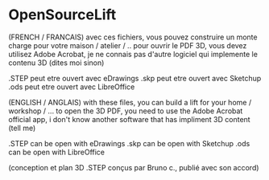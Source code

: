 # OpenSourceLift


(FRENCH / FRANCAIS)
avec ces fichiers, vous pouvez construire un monte charge pour votre maison / atelier / ..
pour ouvrir le PDF 3D, vous devez utilisez Adobe Acrobat, je ne connais pas d'autre logiciel qui implemente le contenu 3D (dites moi sinon)

.STEP peut etre ouvert avec eDrawings
.skp peut etre ouvert avec Sketchup
.ods peut etre ouvert avec LibreOffice


(ENGLISH / ANGLAIS)
with these files, you can build a lift for your home / workshop / ...
to open the 3D PDF, you need to use the Adobe Acrobat official app, i don't know another software that has impliment 3D content (tell me)

.STEP can be open with eDrawings
.skp can be open with Sketchup
.ods can be open with LibreOffice

(conception et plan 3D .STEP conçus par Bruno c., publié avec son accord)
